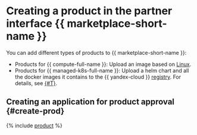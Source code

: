# Creating a product in the partner interface {{ marketplace-short-name }}

You can add different types of products to {{ marketplace-short-name }}:
* Products for {{ compute-full-name }}: Upload an image based on [Linux](create-image.md#create).
* Products for {{ managed-k8s-full-name }}: Upload a helm chart and all the docker images it contains to the {{ yandex-cloud }} [registry](../../container-registry/concepts/registry.md). For details, see [{#T}](create-container.md).

## Creating an application for product approval {#create-prod}

{% include [product](../../_includes/marketplace/product-new.md) %}